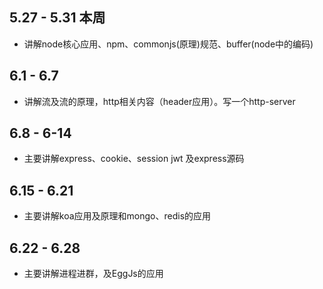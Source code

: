 ## 5.27 - 5.31 本周
- 讲解node核心应用、npm、commonjs(原理)规范、buffer(node中的编码)

## 6.1 - 6.7 
- 讲解流及流的原理，http相关内容（header应用）。写一个http-server

## 6.8 - 6-14
- 主要讲解express、cookie、session jwt 及express源码

## 6.15 - 6.21
- 主要讲解koa应用及原理和mongo、redis的应用

## 6.22 - 6.28
- 主要讲解进程进群，及EggJs的应用